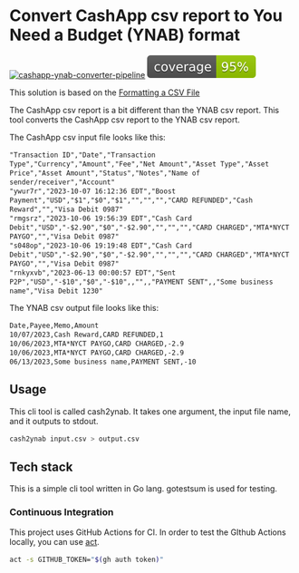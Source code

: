 # Convert CashApp csv report to You Need a Budget (YNAB) format

[![cashapp-ynab-converter-pipeline](https://github.com/leonardobazico/cashapp-ynab-converter/actions/workflows/go.yml/badge.svg)](https://github.com/leonardobazico/cashapp-ynab-converter/actions/workflows/go.yml)
![coverage](https://raw.githubusercontent.com/leonardobazico/cashapp-ynab-converter/badges/.badges/main/coverage.svg)

This solution is based on the [Formatting a CSV File](https://support.ynab.com/en_us/formatting-a-csv-file-an-overview-BJvczkuRq)

The CashApp csv report is a bit different than the YNAB csv report. This tool converts the CashApp csv report to the YNAB csv report.

The CashApp csv input file looks like this:

```csv
"Transaction ID","Date","Transaction Type","Currency","Amount","Fee","Net Amount","Asset Type","Asset Price","Asset Amount","Status","Notes","Name of sender/receiver","Account"
"ywur7r","2023-10-07 16:12:36 EDT","Boost Payment","USD","$1","$0","$1","","","","CARD REFUNDED","Cash Reward","","Visa Debit 0987"
"rmgsrz","2023-10-06 19:56:39 EDT","Cash Card Debit","USD","-$2.90","$0","-$2.90","","","","CARD CHARGED","MTA*NYCT PAYGO","","Visa Debit 0987"
"s048op","2023-10-06 19:19:48 EDT","Cash Card Debit","USD","-$2.90","$0","-$2.90","","","","CARD CHARGED","MTA*NYCT PAYGO","","Visa Debit 0987"
"rnkyxvb","2023-06-13 00:00:57 EDT","Sent P2P","USD","-$10","$0","-$10",,"",,"PAYMENT SENT",,"Some business name","Visa Debit 1230"

```

The YNAB csv output file looks like this:

```csv
Date,Payee,Memo,Amount
10/07/2023,Cash Reward,CARD REFUNDED,1
10/06/2023,MTA*NYCT PAYGO,CARD CHARGED,-2.9
10/06/2023,MTA*NYCT PAYGO,CARD CHARGED,-2.9
06/13/2023,Some business name,PAYMENT SENT,-10

```

## Usage

This cli tool is called cash2ynab. It takes one argument, the input file name, and it outputs to stdout.

```bash
cash2ynab input.csv > output.csv
```

## Tech stack

This is a simple cli tool written in Go lang.
gotestsum is used for testing.

### Continuous Integration

This project uses GitHub Actions for CI.
In order to test the GIthub Actions locally, you can use [act](https://github.com/nektos/act).

```bash
act -s GITHUB_TOKEN="$(gh auth token)"
```
